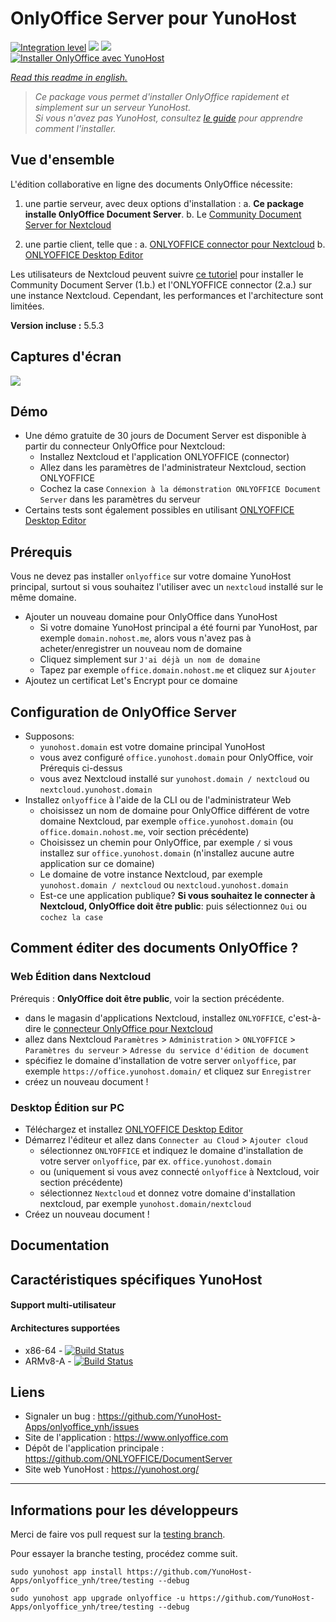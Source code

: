 # OnlyOffice Server pour YunoHost

[![Integration level](https://dash.yunohost.org/integration/onlyoffice.svg)](https://dash.yunohost.org/appci/app/onlyoffice) ![](https://ci-apps.yunohost.org/ci/badges/onlyoffice.status.svg) ![](https://ci-apps.yunohost.org/ci/badges/onlyoffice.maintain.svg)  
[![Installer OnlyOffice avec YunoHost](https://install-app.yunohost.org/install-with-yunohost.png)](https://install-app.yunohost.org/?app=onlyoffice)

*[Read this readme in english.](./README.md)* 

> *Ce package vous permet d'installer OnlyOffice rapidement et simplement sur un serveur YunoHost.  
Si vous n'avez pas YunoHost, consultez [le guide](https://yunohost.org/#/install) pour apprendre comment l'installer.*

## Vue d'ensemble

L'édition collaborative en ligne des documents OnlyOffice nécessite:
1. une partie serveur, avec deux options d'installation :
    a. **Ce package installe OnlyOffice Document Server**.
    b. Le [Community Document Server for Nextcloud](https://apps.nextcloud.com/apps/documentserver_community)

2. une partie client, telle que :
    a. [ONLYOFFICE connector pour Nextcloud](https://apps.nextcloud.com/apps/onlyoffice)
    b. [ONLYOFFICE Desktop Editor](https://www.onlyoffice.com/fr/download-desktop.aspx)

Les utilisateurs de Nextcloud peuvent suivre [ce tutoriel](https://github.com/YunoHost-Apps/nextcloud_ynh#configure-onlyoffice-integration) pour installer le Community Document Server (1.b.) et l'ONLYOFFICE connector (2.a.) sur une instance Nextcloud. Cependant, les performances et l'architecture sont limitées.

**Version incluse :** 5.5.3

## Captures d'écran

![](https://static-www.onlyoffice.com/v9.5.0/images/mainpage/may2018/editors/document-short.jpg)

## Démo

* Une démo gratuite de 30 jours de Document Server est disponible à partir du connecteur OnlyOffice pour Nextcloud:
   * Installez Nextcloud et l'application ONLYOFFICE (connector)
   * Allez dans les paramètres de l'administrateur Nextcloud, section ONLYOFFICE
   * Cochez la case `Connexion à la démonstration ONLYOFFICE Document Server` dans les paramètres du serveur
* Certains tests sont également possibles en utilisant [ONLYOFFICE Desktop Editor](https://www.onlyoffice.com/fr/download-desktop.aspx)

## Prérequis

Vous ne devez pas installer `onlyoffice` sur votre domaine YunoHost principal, surtout si vous souhaitez l'utiliser avec un `nextcloud` installé sur le même domaine.
* Ajouter un nouveau domaine pour OnlyOffice dans YunoHost
   * Si votre domaine YunoHost principal a été fourni par YunoHost, par exemple `domain.nohost.me`, alors vous n'avez pas à acheter/enregistrer un nouveau nom de domaine
   * Cliquez simplement sur `J'ai déjà un nom de domaine`
   * Tapez par exemple `office.domain.nohost.me` et cliquez sur `Ajouter`
* Ajoutez un certificat Let's Encrypt pour ce domaine

## Configuration de OnlyOffice Server

* Supposons:
   * `yunohost.domain` est votre domaine principal YunoHost
   * vous avez configuré `office.yunohost.domain` pour OnlyOffice, voir Prérequis ci-dessus
   * vous avez Nextcloud installé sur `yunohost.domain / nextcloud` ou `nextcloud.yunohost.domain`
* Installez `onlyoffice` à l'aide de la CLI ou de l'administrateur Web
   * choisissez un nom de domaine pour OnlyOffice différent de votre domaine Nextcloud, par exemple `office.yunohost.domain`  (ou `office.domain.nohost.me`, voir section précédente)
   * Choisissez un chemin pour OnlyOffice, par exemple `/` si vous installez sur `office.yunohost.domain` (n'installez aucune autre application sur ce domaine)
   * Le domaine de votre instance Nextcloud, par exemple `yunohost.domain / nextcloud` ou `nextcloud.yunohost.domain`
   * Est-ce une application publique? **Si vous souhaitez le connecter à Nextcloud, OnlyOffice doit être public**: puis sélectionnez `Oui` ou `cochez la case`

## Comment éditer des documents OnlyOffice ?

### Web Édition dans Nextcloud

Prérequis : **OnlyOffice doit être public**, voir la section précédente.
* dans le magasin d'applications Nextcloud, installez `ONLYOFFICE`, c'est-à-dire le [connecteur OnlyOffice pour Nextcloud](https://apps.nextcloud.com/apps/onlyoffice)
* allez dans Nextcloud `Paramètres` > `Administration` > `ONLYOFFICE` > `Paramètres du serveur` > `Adresse du service d'édition de document`
* spécifiez le domaine d'installation de votre server `onlyoffice`, par exemple `https://office.yunohost.domain/` et cliquez sur `Enregistrer`
* créez un nouveau document !

### Desktop Édition sur PC

* Téléchargez et installez [ONLYOFFICE Desktop Editor](https://www.onlyoffice.com/fr/download-desktop.aspx)
* Démarrez l'éditeur et allez dans `Connecter au Cloud` > `Ajouter cloud`
  * sélectionnez `ONLYOFFICE` et indiquez le domaine d'installation de votre server `onlyoffice`, par ex. `office.yunohost.domain`
  * ou (uniquement si vous avez connecté `onlyoffice` à Nextcloud, voir section précédente)
  * sélectionnez `Nextcloud` et donnez votre domaine d'installation nextcloud, par exemple `yunohost.domain/nextcloud`
* Créez un nouveau document !

## Documentation

## Caractéristiques spécifiques YunoHost

#### Support multi-utilisateur

#### Architectures supportées

* x86-64 - [![Build Status](https://ci-apps.yunohost.org/ci/logs/onlyoffice%20%28Apps%29.svg)](https://ci-apps.yunohost.org/ci/apps/onlyoffice/)
* ARMv8-A - [![Build Status](https://ci-apps-arm.yunohost.org/ci/logs/onlyoffice%20%28Apps%29.svg)](https://ci-apps-arm.yunohost.org/ci/apps/onlyoffice/)

## Liens

 * Signaler un bug : https://github.com/YunoHost-Apps/onlyoffice_ynh/issues
 * Site de l'application : https://www.onlyoffice.com
 * Dépôt de l'application principale : https://github.com/ONLYOFFICE/DocumentServer
 * Site web YunoHost : https://yunohost.org/

---

## Informations pour les développeurs

Merci de faire vos pull request sur la [testing branch](https://github.com/YunoHost-Apps/onlyoffice_ynh/tree/testing).

Pour essayer la branche testing, procédez comme suit.
```
sudo yunohost app install https://github.com/YunoHost-Apps/onlyoffice_ynh/tree/testing --debug
or
sudo yunohost app upgrade onlyoffice -u https://github.com/YunoHost-Apps/onlyoffice_ynh/tree/testing --debug
```
